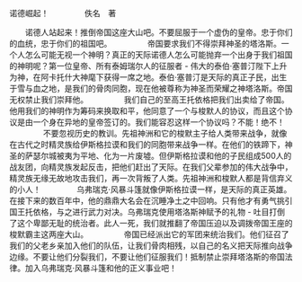 诺德崛起！
　　
　　佚名　著

　　诺德人站起来！推倒帝国这座大山吧。不要屈服于一个虚伪的皇帝。忠于你们的血统，忠于你们的祖国吧。
　　
　　帝国要求我们不得崇拜神圣的塔洛斯。一个人怎么可能无视一个神明？真正的天际诺德人怎么可能抛弃一个出身于我们祖国的神明呢？第一位皇帝、所有泰姆瑞尔人的征服者 - 伟大的泰伯·塞普汀陛下上升为神，在阿卡托什大神麾下获得一席之地。泰伯·塞普汀是天际的真正子民，出生于雪与血之地，是我们的骨肉同胞，现在他被尊称为神圣而荣耀之神塔洛斯。帝国无权禁止我们崇拜他。
　　
　　我们自己的至高王托依格把我们出卖给了帝国。他用我们的神明作为筹码来换取和平，他同意了一个与梭默人的协议，而且这个协议是由一个身在异地的皇帝签订的。我们能容忍这样一个协议吗？不能！绝不！
　　
　　不要忽视历史的教训。先祖神洲和它的梭默主子给人类带来战争，就像在古代之时精灵族给伊斯格拉谟和我们的同胞带来战争一样。在他们的铁蹄下，神圣的萨瑟尔城被夷为平地、化为一片废墟。但伊斯格拉谟和他的子民组成500人的战友团，向精灵族发起反击，把他们赶出了天际。在我们父辈参加的伟大战争中，精灵族无缘无故地攻击我们，再一次背叛了人类。先祖神洲和梭默人都是背信弃义的小人！
　　
　　乌弗瑞克·风暴斗篷就像伊斯格拉谟一样，是天际的真正英雄。在接下来的数百年中，他的鼎鼎大名会在沉睡净土之中回响。只有他才有勇气挑引国王托依格，与之进行武力对决。乌弗瑞克使用塔洛斯神赋予的礼物 - 吐目打倒了这个卑鄙无耻的统治者。此人一死，我们就推翻了帝国压迫以及调拨帝国王座的梭默霸主这两座大山。
　　
　　帝国已经派出它的军团来统治我们。他们征召了我们的父老乡亲加入他们的队伍，让我们骨肉相残，以自己的名义把天际推向战争边缘。不要让他们分裂我们，不要让他们征服我们！抵制禁止崇拜塔洛斯的帝国法律。加入乌弗瑞克·风暴斗篷和他的正义事业吧！

